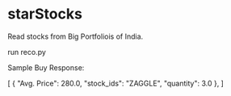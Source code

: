 # starStocks

Read stocks from Big Portfoliois of India.

run reco.py

Sample Buy Response:

[
  {
    "Avg. Price": 280.0,
    "stock_ids": "ZAGGLE",
    "quantity": 3.0
  },
]
